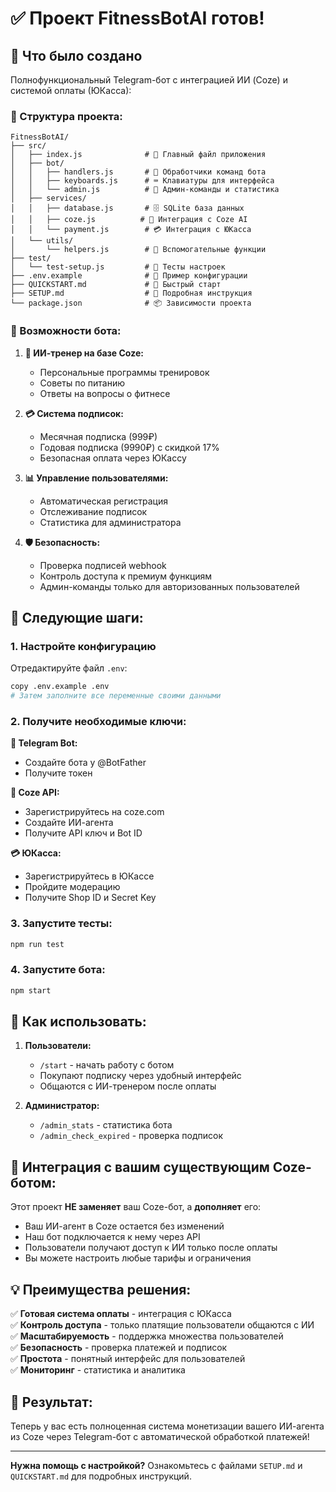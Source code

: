 # ✅ Проект FitnessBotAI готов!

## 🎯 Что было создано

Полнофункциональный Telegram-бот с интеграцией ИИ (Coze) и системой оплаты (ЮКасса):

### 📁 Структура проекта:
```
FitnessBotAI/
├── src/
│   ├── index.js              # 🚀 Главный файл приложения
│   ├── bot/
│   │   ├── handlers.js       # 🤖 Обработчики команд бота
│   │   ├── keyboards.js      # ⌨️ Клавиатуры для интерфейса
│   │   └── admin.js          # 👑 Админ-команды и статистика
│   ├── services/
│   │   ├── database.js       # 🗄️ SQLite база данных
│   │   ├── coze.js          # 🧠 Интеграция с Coze AI
│   │   └── payment.js        # 💳 Интеграция с ЮКасса
│   └── utils/
│       └── helpers.js        # 🔧 Вспомогательные функции
├── test/
│   └── test-setup.js         # 🧪 Тесты настроек
├── .env.example              # 📝 Пример конфигурации
├── QUICKSTART.md             # 🚀 Быстрый старт
├── SETUP.md                  # 📖 Подробная инструкция
└── package.json              # 📦 Зависимости проекта
```

### 🎨 Возможности бота:

1. **🤖 ИИ-тренер на базе Coze:**
   - Персональные программы тренировок
   - Советы по питанию
   - Ответы на вопросы о фитнесе

2. **💳 Система подписок:**
   - Месячная подписка (999₽)
   - Годовая подписка (9990₽) с скидкой 17%
   - Безопасная оплата через ЮКассу

3. **📊 Управление пользователями:**
   - Автоматическая регистрация
   - Отслеживание подписок
   - Статистика для администратора

4. **🛡️ Безопасность:**
   - Проверка подписей webhook
   - Контроль доступа к премиум функциям
   - Админ-команды только для авторизованных пользователей

## 🚀 Следующие шаги:

### 1. Настройте конфигурацию
Отредактируйте файл `.env`:
```bash
copy .env.example .env
# Затем заполните все переменные своими данными
```

### 2. Получите необходимые ключи:

**🤖 Telegram Bot:**
- Создайте бота у @BotFather
- Получите токен

**🧠 Coze API:**
- Зарегистрируйтесь на coze.com
- Создайте ИИ-агента
- Получите API ключ и Bot ID

**💳 ЮКасса:**
- Зарегистрируйтесь в ЮКассе
- Пройдите модерацию
- Получите Shop ID и Secret Key

### 3. Запустите тесты:
```bash
npm run test
```

### 4. Запустите бота:
```bash
npm start
```

## 📱 Как использовать:

1. **Пользователи:**
   - `/start` - начать работу с ботом
   - Покупают подписку через удобный интерфейс
   - Общаются с ИИ-тренером после оплаты

2. **Администратор:**
   - `/admin_stats` - статистика бота
   - `/admin_check_expired` - проверка подписок

## 🔗 Интеграция с вашим существующим Coze-ботом:

Этот проект **НЕ заменяет** ваш Coze-бот, а **дополняет** его:
- Ваш ИИ-агент в Coze остается без изменений
- Наш бот подключается к нему через API
- Пользователи получают доступ к ИИ только после оплаты
- Вы можете настроить любые тарифы и ограничения

## 💡 Преимущества решения:

✅ **Готовая система оплаты** - интеграция с ЮКасса  
✅ **Контроль доступа** - только платящие пользователи общаются с ИИ  
✅ **Масштабируемость** - поддержка множества пользователей  
✅ **Безопасность** - проверка платежей и подписок  
✅ **Простота** - понятный интерфейс для пользователей  
✅ **Мониторинг** - статистика и аналитика  

## 🎯 Результат:

Теперь у вас есть полноценная система монетизации вашего ИИ-агента из Coze через Telegram-бот с автоматической обработкой платежей!

---

**Нужна помощь с настройкой?** Ознакомьтесь с файлами `SETUP.md` и `QUICKSTART.md` для подробных инструкций.
